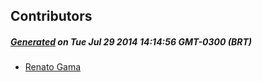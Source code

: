 ## Contributors
##### [Generated](https://github.com/jakeleboeuf/contributor) on Tue Jul 29 2014 14:14:56 GMT-0300 (BRT)
- [Renato Gama](https://github.com/renatoargh)